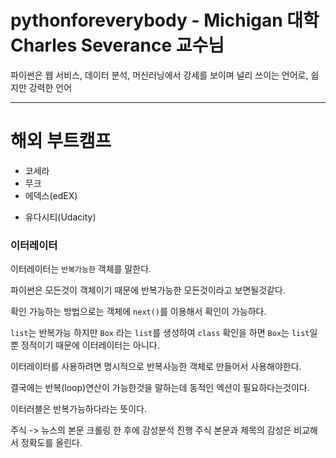 

# pythonforeverybody - Michigan 대학 Charles Severance 교수님


파이썬은 웹 서비스, 데이터 분석, 머신러닝에서 강세를 보이며 널리 쓰이는 언어로, 쉽지만 강력한 언어




---



# 해외 부트캠프

- 코세라 
- 무크
- 에덱스(edEX)
* 유다시티(Udacity)



### 이터레이터 

이터레이터는 `반복가능한` 객체를 말한다. 

파이썬은 모든것이 객체이기 때문에 반복가능한 모든것이라고 보면될것같다.  

확인 가능하는 방법으로는 객체에 `next()`를 이용해서 확인이 가능하다. 

`list`는 반복가능 하지만 `Box` 라는 `list`를 생성하여 `class` 확인을 하면 `Box`는 `list`일뿐 정적이기 때문에 이터레이터는 아니다.

이터레이터를 사용하려면 명시적으로 반복사능한 객체로 만들어서 사용해야한다.

결국에는 반복(loop)연산이 가능한것을 말하는데 동적인 엑션이 필요하다는것이다. 

이터러블은 반복가능하다라는 뜻이다.




주식 -> 뉴스의 본문 크롤링 한 후에 감성분석 진행 
주식 본문과 제목의 감성은 비교해서 
정확도를 올린다. 
